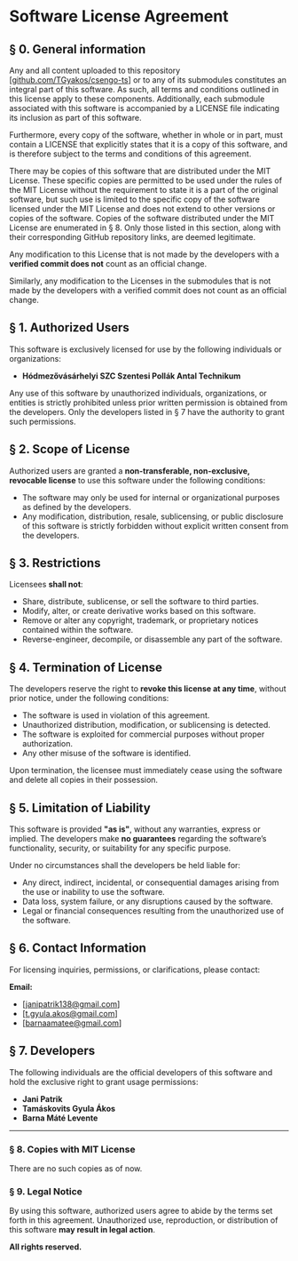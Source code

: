 # Software License Agreement

## § 0. General information 

Any and all content uploaded to this repository [[github.com/TGyakos/csengo-ts](https://github.com/TGyAkos/csengo-ts)] or to any of its submodules constitutes an integral part of this software. As such, all terms and conditions outlined in this license apply to these components. Additionally, each submodule associated with this software is accompanied by a LICENSE file indicating its inclusion as part of this software.

Furthermore, every copy of the software, whether in whole or in part, must contain a LICENSE that explicitly states that it is a copy of this software, and is therefore subject to the terms and conditions of this agreement.

There may be copies of this software that are distributed under the MIT License. These specific copies are permitted to be used under the rules of the MIT License without the requirement to state it is a part of the original software, but such use is limited to the specific copy of the software licensed under the MIT License and does not extend to other versions or copies of the software. Copies of the software distributed under the MIT License are enumerated in § 8. Only those listed in this section, along with their corresponding GitHub repository links, are deemed legitimate.

Any modification to this License that is not made by the developers with a **verified commit does not** count as an official change.

Similarly, any modification to the Licenses in the submodules that is not made by the developers with a verified commit does not count as an official change.
## § 1. Authorized Users

This software is exclusively licensed for use by the following individuals or organizations:

- **Hódmezővásárhelyi SZC Szentesi Pollák Antal Technikum**

Any use of this software by unauthorized individuals, organizations, or entities is strictly prohibited unless prior written permission is obtained from the developers. Only the developers listed in § 7 have the authority to grant such permissions.

## § 2. Scope of License

Authorized users are granted a **non-transferable, non-exclusive, revocable license** to use this software under the following conditions:

- The software may only be used for internal or organizational purposes as defined by the developers.
- Any modification, distribution, resale, sublicensing, or public disclosure of this software is strictly forbidden without explicit written consent from the developers.

## § 3. Restrictions

Licensees **shall not**:

- Share, distribute, sublicense, or sell the software to third parties.
- Modify, alter, or create derivative works based on this software.
- Remove or alter any copyright, trademark, or proprietary notices contained within the software.
- Reverse-engineer, decompile, or disassemble any part of the software.

## § 4. Termination of License

The developers reserve the right to **revoke this license at any time**, without prior notice, under the following conditions:

- The software is used in violation of this agreement.
- Unauthorized distribution, modification, or sublicensing is detected.
- The software is exploited for commercial purposes without proper authorization.
- Any other misuse of the software is identified.

Upon termination, the licensee must immediately cease using the software and delete all copies in their possession.

## § 5. Limitation of Liability

This software is provided **"as is"**, without any warranties, express or implied. The developers make **no guarantees** regarding the software’s functionality, security, or suitability for any specific purpose.

Under no circumstances shall the developers be held liable for:

- Any direct, indirect, incidental, or consequential damages arising from the use or inability to use the software.
- Data loss, system failure, or any disruptions caused by the software.
- Legal or financial consequences resulting from the unauthorized use of the software.

## § 6. Contact Information

For licensing inquiries, permissions, or clarifications, please contact:

**Email:**

- [janipatrik138@gmail.com]
- [t.gyula.akos@gmail.com]
- [barnaamatee@gmail.com]

## § 7. Developers

The following individuals are the official developers of this software and hold the exclusive right to grant usage permissions:

- **Jani Patrik**
- **Tamáskovits Gyula Ákos**
- **Barna Máté Levente**

---

### § 8. Copies with MIT License

There are no such copies as of now.

### § 9. Legal Notice

By using this software, authorized users agree to abide by the terms set forth in this agreement. Unauthorized use, reproduction, or distribution of this software **may result in legal action**.

**All rights reserved.**

